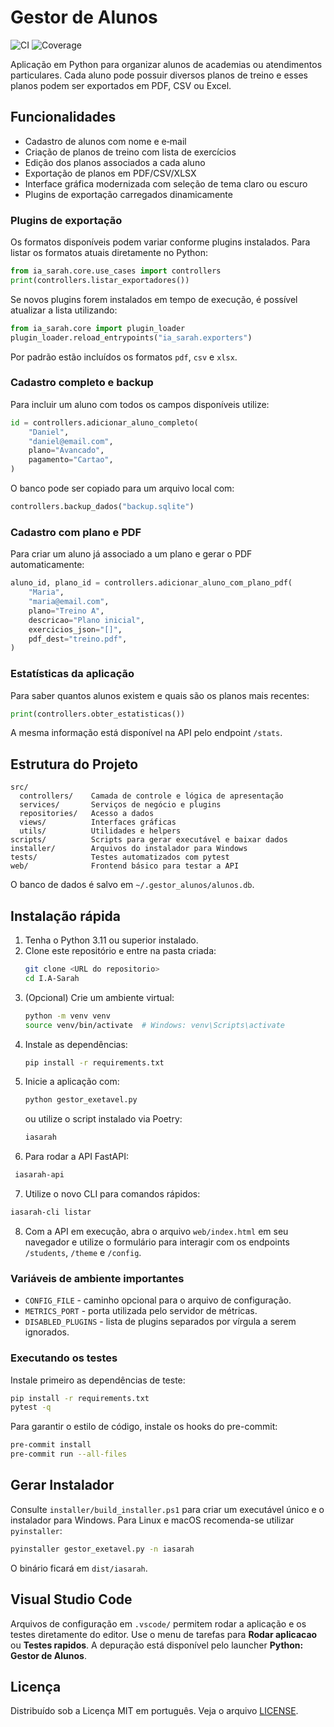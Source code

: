 # Gestor de Alunos

![CI](https://github.com/unknown/I.A-Sarah/actions/workflows/ci.yml/badge.svg)
![Coverage](https://img.shields.io/badge/coverage-90%25-brightgreen)

Aplicação em Python para organizar alunos de academias ou atendimentos particulares. Cada aluno pode possuir diversos planos de treino e esses planos podem ser exportados em PDF, CSV ou Excel.

## Funcionalidades
- Cadastro de alunos com nome e e‑mail
- Criação de planos de treino com lista de exercícios
- Edição dos planos associados a cada aluno
- Exportação de planos em PDF/CSV/XLSX
- Interface gráfica modernizada com seleção de tema claro ou escuro
- Plugins de exportação carregados dinamicamente

### Plugins de exportação

Os formatos disponíveis podem variar conforme plugins instalados. Para listar os
formatos atuais diretamente no Python:

```python
from ia_sarah.core.use_cases import controllers
print(controllers.listar_exportadores())
```

Se novos plugins forem instalados em tempo de execução, é possível atualizar
a lista utilizando:

```python
from ia_sarah.core import plugin_loader
plugin_loader.reload_entrypoints("ia_sarah.exporters")
```

Por padrão estão incluídos os formatos `pdf`, `csv` e `xlsx`.

### Cadastro completo e backup

Para incluir um aluno com todos os campos disponíveis utilize:

```python
id = controllers.adicionar_aluno_completo(
    "Daniel",
    "daniel@email.com",
    plano="Avancado",
    pagamento="Cartao",
)
```

O banco pode ser copiado para um arquivo local com:

```python
controllers.backup_dados("backup.sqlite")
```

### Cadastro com plano e PDF

Para criar um aluno já associado a um plano e gerar o PDF automaticamente:

```python
aluno_id, plano_id = controllers.adicionar_aluno_com_plano_pdf(
    "Maria",
    "maria@email.com",
    plano="Treino A",
    descricao="Plano inicial",
    exercicios_json="[]",
    pdf_dest="treino.pdf",
)
```

### Estatísticas da aplicação

Para saber quantos alunos existem e quais são os planos mais recentes:

```python
print(controllers.obter_estatisticas())
```

A mesma informação está disponível na API pelo endpoint `/stats`.

## Estrutura do Projeto
```
src/
  controllers/    Camada de controle e lógica de apresentação
  services/       Serviços de negócio e plugins
  repositories/   Acesso a dados
  views/          Interfaces gráficas
  utils/          Utilidades e helpers
scripts/          Scripts para gerar executável e baixar dados
installer/        Arquivos do instalador para Windows
tests/            Testes automatizados com pytest
web/              Frontend básico para testar a API
```
O banco de dados é salvo em `~/.gestor_alunos/alunos.db`.

## Instalação rápida
1. Tenha o Python 3.11 ou superior instalado.
2. Clone este repositório e entre na pasta criada:
   ```bash
   git clone <URL do repositorio>
   cd I.A-Sarah
   ```
3. (Opcional) Crie um ambiente virtual:
   ```bash
   python -m venv venv
   source venv/bin/activate  # Windows: venv\Scripts\activate
   ```
4. Instale as dependências:
   ```bash
   pip install -r requirements.txt
   ```
5. Inicie a aplicação com:
   ```bash
   python gestor_exetavel.py
   ```
   ou utilize o script instalado via Poetry:
   ```bash
   iasarah
   ```
6. Para rodar a API FastAPI:
 ```bash
  iasarah-api
  ```
7. Utilize o novo CLI para comandos rápidos:
  ```bash
  iasarah-cli listar
  ```
8. Com a API em execução, abra o arquivo `web/index.html` em seu navegador
   e utilize o formulário para interagir com os endpoints `/students`,
   `/theme` e `/config`.

### Variáveis de ambiente importantes
* `CONFIG_FILE` - caminho opcional para o arquivo de configuração.
* `METRICS_PORT` - porta utilizada pelo servidor de métricas.
* `DISABLED_PLUGINS` - lista de plugins separados por vírgula a serem ignorados.

### Executando os testes
Instale primeiro as dependências de teste:
```bash
pip install -r requirements.txt
pytest -q
```
Para garantir o estilo de código, instale os hooks do pre-commit:
```bash
pre-commit install
pre-commit run --all-files
```

## Gerar Instalador
Consulte `installer/build_installer.ps1` para criar um executável único e o instalador para Windows.
Para Linux e macOS recomenda-se utilizar `pyinstaller`:
```bash
pyinstaller gestor_exetavel.py -n iasarah
```
O binário ficará em `dist/iasarah`.

## Visual Studio Code
Arquivos de configuração em `.vscode/` permitem rodar a aplicação e os testes
diretamente do editor. Use o menu de tarefas para **Rodar aplicacao** ou
**Testes rapidos**. A depuração está disponível pelo launcher
**Python: Gestor de Alunos**.

## Licença
Distribuído sob a Licença MIT em português. Veja o arquivo [LICENSE](LICENSE).
